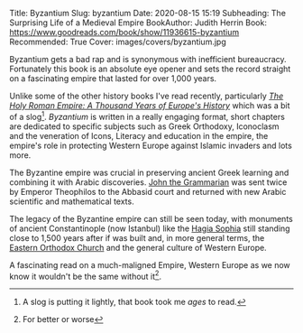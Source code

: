 Title: Byzantium
Slug: byzantium
Date: 2020-08-15 15:19
Subheading: The Surprising Life of a Medieval Empire
BookAuthor: Judith Herrin
Book: https://www.goodreads.com/book/show/11936615-byzantium
Recommended: True
Cover: images/covers/byzantium.jpg

Byzantium gets a bad rap and is synonymous with inefficient bureaucracy. Fortunately this book is an absolute eye opener and sets the record straight on a fascinating empire that lasted for over 1,000 years.

Unlike some of the other history books I've read recently, particularly [*The Holy Roman Empire: A Thousand Years of Europe's History*](https://www.jacquescorbytuech.com/writing/20200106-weekly-reading) which was a bit of a slog[^1]. *Byzantium* is written in a really engaging format, short chapters are dedicated to specific subjects such as Greek Orthodoxy, Iconoclasm and the veneration of Icons, Literacy and education in the empire, the empire's role in protecting Western Europe against Islamic invaders and lots more. 

The Byzantine empire was crucial in preserving ancient Greek learning and combining it with Arabic discoveries. [John the Grammarian](https://en.wikipedia.org/wiki/John_VII_of_Constantinople) was sent twice by Emperor Theophilos to the Abbasid court and returned with new Arabic scientific and mathematical texts.

The legacy of the Byzantine empire can still be seen today, with monuments of ancient Constantinople (now Istanbul) like the [Hagia Sophia](https://en.wikipedia.org/wiki/Hagia_Sophia) still standing close to 1,500 years after if was built and, in more general terms, the [Eastern Orthodox Church](https://en.wikipedia.org/wiki/Eastern_Orthodox_Church) and the general culture of Western Europe. 

A fascinating read on a much-maligned Empire, Western Europe as we now know it wouldn't be the same without it[^2].

[^1]: A slog is putting it lightly, that book took me *ages* to read.
[^2]: For better or worse